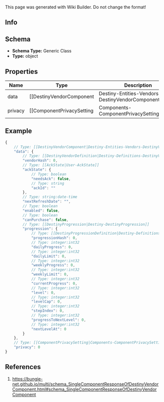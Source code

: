 <span class="wiki-builder">This page was generated with Wiki Builder. Do not change the format!</span>

## Info

## Schema
* **Schema Type:** Generic Class
* **Type:** object

## Properties
Name | Type | Description
---- | ---- | -----------
data | [[DestinyVendorComponent|Destiny-Entities-Vendors-DestinyVendorComponent]] | 
privacy | [[ComponentPrivacySetting|Components-ComponentPrivacySetting]]:Enum | 

## Example
```javascript
{
    // Type: [[DestinyVendorComponent|Destiny-Entities-Vendors-DestinyVendorComponent]]
    "data": {
        // Type: [[DestinyVendorDefinition|Destiny-Definitions-DestinyVendorDefinition]]:ManifestDefinition:integer:uint32
        "vendorHash": 0,
        // Type: [[AckState|User-AckState]]
        "ackState": {
            // Type: boolean
            "needsAck": false,
            // Type: string
            "ackId": ""
        },
        // Type: string:date-time
        "nextRefreshDate": "",
        // Type: boolean
        "enabled": false,
        // Type: boolean
        "canPurchase": false,
        // Type: [[DestinyProgression|Destiny-DestinyProgression]]
        "progression": {
            // Type: [[DestinyProgressionDefinition|Destiny-Definitions-DestinyProgressionDefinition]]:ManifestDefinition:integer:uint32
            "progressionHash": 0,
            // Type: integer:int32
            "dailyProgress": 0,
            // Type: integer:int32
            "dailyLimit": 0,
            // Type: integer:int32
            "weeklyProgress": 0,
            // Type: integer:int32
            "weeklyLimit": 0,
            // Type: integer:int32
            "currentProgress": 0,
            // Type: integer:int32
            "level": 0,
            // Type: integer:int32
            "levelCap": 0,
            // Type: integer:int32
            "stepIndex": 0,
            // Type: integer:int32
            "progressToNextLevel": 0,
            // Type: integer:int32
            "nextLevelAt": 0
        }
    },
    // Type: [[ComponentPrivacySetting|Components-ComponentPrivacySetting]]:Enum
    "privacy": 0
}

```

## References
1. https://bungie-net.github.io/multi/schema_SingleComponentResponseOfDestinyVendorComponent.html#schema_SingleComponentResponseOfDestinyVendorComponent
